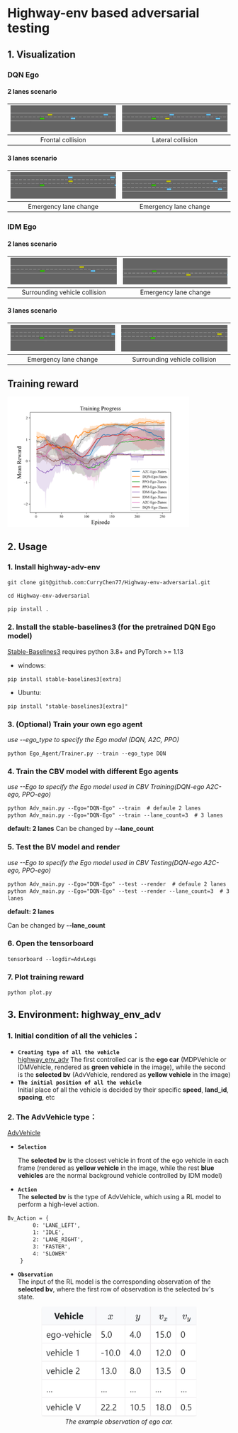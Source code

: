# Highway-env based adversarial testing
## 1. Visualization

### DQN Ego

#### 2 lanes scenario

| ![Image 1](image/DQN-Ego-2lanes-brake.gif) | ![Image 2](image/DQN-Ego-2lanes-crashed.gif) |
| :----------------------------------------: | :------------------------------------------: |
|             Frontal collision              |              Lateral collision               |


#### 3 lanes scenario

| ![Image 1](image/DQN-Ego-3lanes-cut-in.gif) | ![Image 2](image/DQN-Ego-3lanes-cut-in2.gif) |
| :-----------------------------------------: | :------------------------------------------: |
|            Emergency lane change            |            Emergency lane change             |


### IDM Ego

#### 2 lanes scenario

| ![Image 1](image/IDM-Ego-2lanes-crashed.gif) | ![Image 2](image/IDM-Ego-2lanes-cut-in.gif) |
| :------------------------------------------: | :-----------------------------------------: |
|        Surrounding vehicle collision         |            Emergency lane change            |


#### 3 lanes scenario

| ![Image 1](image/IDM-Ego-3lanes-cut-in2.gif) | ![Image 2](image/IDM-Ego-3lanes-surroundcrash.gif) |
| :------------------------------------------: | :------------------------------------------------: |
|            Emergency lane change             |           Surrounding vehicle collision            |


## Training reward

<img src="image/Mean Reward.png" alt="Reward Image" style="zoom: 40%;" />

## 2. Usage

### 1. Install highway-adv-env
```
git clone git@github.com:CurryChen77/Highway-env-adversarial.git
```
```
cd Highway-env-adversarial
```

```
pip install .
```

### 2. Install the stable-baselines3 (for the pretrained DQN Ego model) 

[Stable-Baselines3](https://github.com/DLR-RM/stable-baselines3) requires python 3.8+ and PyTorch >= 1.13

* windows:
```
pip install stable-baselines3[extra]
```
- Ubuntu:
```
pip install "stable-baselines3[extra]"
```
### 3. (Optional) Train your own ego agent
*use --ego_type to specify the Ego model (DQN, A2C, PPO)*
```
python Ego_Agent/Trainer.py --train --ego_type DQN
```
### 4. Train the CBV model with different Ego agents
*use --Ego to specify the Ego model used in CBV Training(DQN-ego A2C-ego, PPO-ego)*
```
python Adv_main.py --Ego="DQN-Ego" --train  # defaule 2 lanes
python Adv_main.py --Ego="DQN-Ego" --train --lane_count=3  # 3 lanes
```
**default: 2 lanes**
Can be changed by **--lane_count**
### 5. Test the BV model and render
*use --Ego to specify the Ego model used in CBV Testing(DQN-ego A2C-ego, PPO-ego)*
```
python Adv_main.py --Ego="DQN-Ego" --test --render  # defaule 2 lanes
python Adv_main.py --Ego="DQN-Ego" --test --render --lane_count=3  # 3 lanes
```
**default: 2 lanes**

Can be changed by  **--lane_count**

### 6. Open the tensorboard
```
tensorboard --logdir=AdvLogs
```

### 7. Plot training reward
```
python plot.py
```

## 3. Environment: highway_env_adv
### 1. Initial condition of all the vehicles：
- **`Creating type of all the vehicle`**  
[highway_env_adv](highway_env/envs/highway_env_adv.py) The first controlled car is the **ego car** (MDPVehicle or IDMVehicle, rendered as **green vehicle** in the image), while the second is the **selected bv** (AdvVehicle, rendered as **yellow vehicle** in the image)
- **`The initial position of all the vehicle`**  
Initial place of all the vehicle is decided by their specific **speed**, **land_id**, **spacing**, etc

### 2. The AdvVehicle type：
[AdvVehicle](highway_env/vehicle/behavior.py) 

* **`Selection`**

  The **selected bv** is the closest vehicle in front of the ego vehicle in each frame (rendered as **yellow vehicle** in the image, while the rest **blue vehicles** are the normal background vehicle controlled by IDM model)

- **`Action`**  
The **selected bv** is the type of AdvVehicle, which using a RL model to perform a high-level action.  
```
Bv_Action = {
        0: 'LANE_LEFT',
        1: 'IDLE',
        2: 'LANE_RIGHT',
        3: 'FASTER',
        4: 'SLOWER'
    }
```
- **`Observation`**  
The input of the RL model is the corresponding observation of the **selected bv**, where the first row of observation is the selected bv's state. 
<p align="center">
    <img src="image/obs.png" width="350px"><br/>
    <em>The example observation of ego car.</em>
</p>